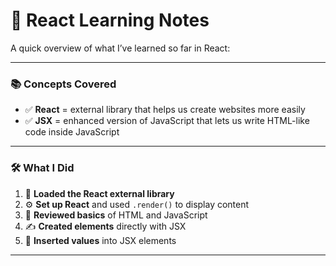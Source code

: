 # 🧠 React Learning Notes

A quick overview of what I’ve learned so far in React:

---

### 📚 Concepts Covered

- ✅ **React** = external library that helps us create websites more easily  
- ✅ **JSX** = enhanced version of JavaScript that lets us write HTML-like code inside JavaScript  

---

### 🛠️ What I Did

1. 🔗 **Loaded the React external library**  
2. ⚙️ **Set up React** and used `.render()` to display content  
3. 🧾 **Reviewed basics** of HTML and JavaScript  
4. ✍️ **Created elements** directly with JSX  
5. 🧩 **Inserted values** into JSX elements  

---
